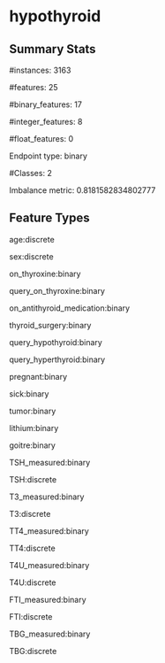 # hypothyroid

## Summary Stats

#instances: 3163

#features: 25

  #binary_features: 17

  #integer_features: 8

  #float_features: 0

Endpoint type: binary

#Classes: 2

Imbalance metric: 0.8181582834802777

## Feature Types

 age:discrete

sex:discrete

on_thyroxine:binary

query_on_thyroxine:binary

on_antithyroid_medication:binary

thyroid_surgery:binary

query_hypothyroid:binary

query_hyperthyroid:binary

pregnant:binary

sick:binary

tumor:binary

lithium:binary

goitre:binary

TSH_measured:binary

TSH:discrete

T3_measured:binary

T3:discrete

TT4_measured:binary

TT4:discrete

T4U_measured:binary

T4U:discrete

FTI_measured:binary

FTI:discrete

TBG_measured:binary

TBG:discrete

